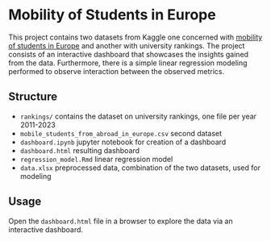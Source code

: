 # Mobility of Students in Europe

This project contains two datasets from Kaggle one concerned with [mobility of students in Europe](https://www.kaggle.com/datasets/gpreda/mobile-students-from-abroad-in-europe/data) and another with university rankings. The project consists of an interactive dashboard that showcases the insights gained from the data. Furthermore, there is a simple linear regression modeling performed to observe interaction between the observed metrics.

## Structure

* `rankings/` contains the dataset on university rankings, one file per year 2011-2023  
* `mobile_students_from_abroad_in_europe.csv` second dataset
* `dashboard.ipynb` jupyter notebook for creation of a dashboard
* `dashboard.html` resulting dashboard
* `regression_model.Rmd` linear regression model
* `data.xlsx` preprocessed data, combination of the two datasets, used for modeling

## Usage

Open the `dashboard.html` file in a browser to explore the data via an interactive dashboard.
